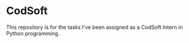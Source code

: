 # CodSoft
This repository is for the tasks I've been assigned as a CodSoft Intern in Python programming.
